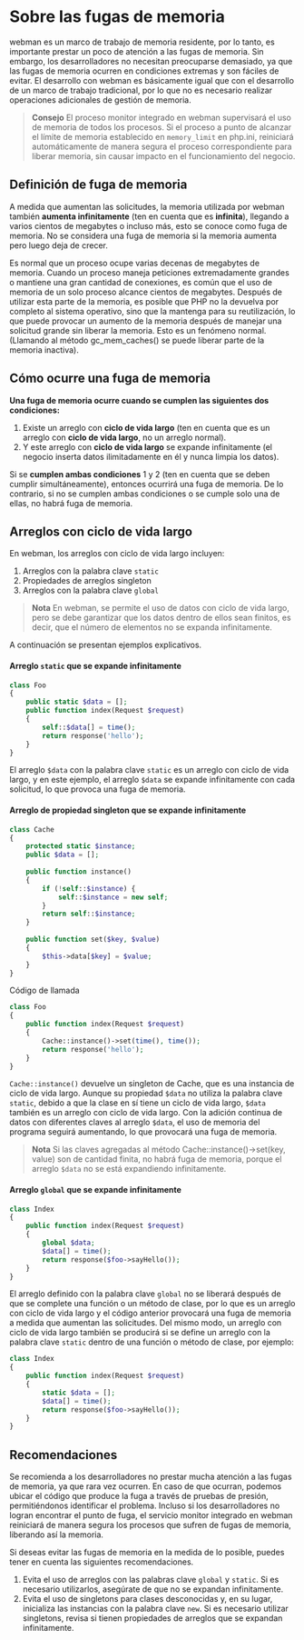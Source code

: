 # Sobre las fugas de memoria
webman es un marco de trabajo de memoria residente, por lo tanto, es importante prestar un poco de atención a las fugas de memoria. Sin embargo, los desarrolladores no necesitan preocuparse demasiado, ya que las fugas de memoria ocurren en condiciones extremas y son fáciles de evitar. El desarrollo con webman es básicamente igual que con el desarrollo de un marco de trabajo tradicional, por lo que no es necesario realizar operaciones adicionales de gestión de memoria.

> **Consejo**
> El proceso monitor integrado en webman supervisará el uso de memoria de todos los procesos. Si el proceso a punto de alcanzar el límite de memoria establecido en `memory_limit` en php.ini, reiniciará automáticamente de manera segura el proceso correspondiente para liberar memoria, sin causar impacto en el funcionamiento del negocio.

## Definición de fuga de memoria
A medida que aumentan las solicitudes, la memoria utilizada por webman también **aumenta infinitamente** (ten en cuenta que es **infinita**), llegando a varios cientos de megabytes o incluso más, esto se conoce como fuga de memoria. No se considera una fuga de memoria si la memoria aumenta pero luego deja de crecer.

Es normal que un proceso ocupe varias decenas de megabytes de memoria. Cuando un proceso maneja peticiones extremadamente grandes o mantiene una gran cantidad de conexiones, es común que el uso de memoria de un solo proceso alcance cientos de megabytes. Después de utilizar esta parte de la memoria, es posible que PHP no la devuelva por completo al sistema operativo, sino que la mantenga para su reutilización, lo que puede provocar un aumento de la memoria después de manejar una solicitud grande sin liberar la memoria. Esto es un fenómeno normal. (Llamando al método gc_mem_caches() se puede liberar parte de la memoria inactiva).

## Cómo ocurre una fuga de memoria
**Una fuga de memoria ocurre cuando se cumplen las siguientes dos condiciones:**
1. Existe un arreglo con **ciclo de vida largo** (ten en cuenta que es un arreglo con **ciclo de vida largo**, no un arreglo normal).
2. Y este arreglo con **ciclo de vida largo** se expande infinitamente (el negocio inserta datos ilimitadamente en él y nunca limpia los datos).

Si se **cumplen ambas condiciones** 1 y 2 (ten en cuenta que se deben cumplir simultáneamente), entonces ocurrirá una fuga de memoria. De lo contrario, si no se cumplen ambas condiciones o se cumple solo una de ellas, no habrá fuga de memoria.

## Arreglos con ciclo de vida largo
En webman, los arreglos con ciclo de vida largo incluyen:
1. Arreglos con la palabra clave `static`
2. Propiedades de arreglos singleton
3. Arreglos con la palabra clave `global`

> **Nota**
> En webman, se permite el uso de datos con ciclo de vida largo, pero se debe garantizar que los datos dentro de ellos sean finitos, es decir, que el número de elementos no se expanda infinitamente.

A continuación se presentan ejemplos explicativos.

#### Arreglo `static` que se expande infinitamente
```php
class Foo
{
    public static $data = [];
    public function index(Request $request)
    {
        self::$data[] = time();
        return response('hello');
    }
}
```

El arreglo `$data` con la palabra clave `static` es un arreglo con ciclo de vida largo, y en este ejemplo, el arreglo `$data` se expande infinitamente con cada solicitud, lo que provoca una fuga de memoria.

#### Arreglo de propiedad singleton que se expande infinitamente
```php
class Cache
{
    protected static $instance;
    public $data = [];
    
    public function instance()
    {
        if (!self::$instance) {
            self::$instance = new self;
        }
        return self::$instance;
    }
    
    public function set($key, $value)
    {
        $this->data[$key] = $value;
    }
}
```

Código de llamada
```php
class Foo
{
    public function index(Request $request)
    {
        Cache::instance()->set(time(), time());
        return response('hello');
    }
}
```

`Cache::instance()` devuelve un singleton de Cache, que es una instancia de ciclo de vida largo. Aunque su propiedad `$data` no utiliza la palabra clave `static`, debido a que la clase en sí tiene un ciclo de vida largo, `$data` también es un arreglo con ciclo de vida largo. Con la adición continua de datos con diferentes claves al arreglo `$data`, el uso de memoria del programa seguirá aumentando, lo que provocará una fuga de memoria.

> **Nota**
> Si las claves agregadas al método Cache::instance()->set(key, value) son de cantidad finita, no habrá fuga de memoria, porque el arreglo `$data` no se está expandiendo infinitamente.

#### Arreglo `global` que se expande infinitamente
```php
class Index
{
    public function index(Request $request)
    {
        global $data;
        $data[] = time();
        return response($foo->sayHello());
    }
}
```
El arreglo definido con la palabra clave `global` no se liberará después de que se complete una función o un método de clase, por lo que es un arreglo con ciclo de vida largo y el código anterior provocará una fuga de memoria a medida que aumentan las solicitudes. Del mismo modo, un arreglo con ciclo de vida largo también se producirá si se define un arreglo con la palabra clave `static` dentro de una función o método de clase, por ejemplo:
```php
class Index
{
    public function index(Request $request)
    {
        static $data = [];
        $data[] = time();
        return response($foo->sayHello());
    }
}
```

## Recomendaciones
Se recomienda a los desarrolladores no prestar mucha atención a las fugas de memoria, ya que rara vez ocurren. En caso de que ocurran, podemos ubicar el código que produce la fuga a través de pruebas de presión, permitiéndonos identificar el problema. Incluso si los desarrolladores no logran encontrar el punto de fuga, el servicio monitor integrado en webman reiniciará de manera segura los procesos que sufren de fugas de memoria, liberando así la memoria.

Si deseas evitar las fugas de memoria en la medida de lo posible, puedes tener en cuenta las siguientes recomendaciones.
1. Evita el uso de arreglos con las palabras clave `global` y `static`. Si es necesario utilizarlos, asegúrate de que no se expandan infinitamente.
2. Evita el uso de singletons para clases desconocidas y, en su lugar, inicializa las instancias con la palabra clave `new`. Si es necesario utilizar singletons, revisa si tienen propiedades de arreglos que se expandan infinitamente.
